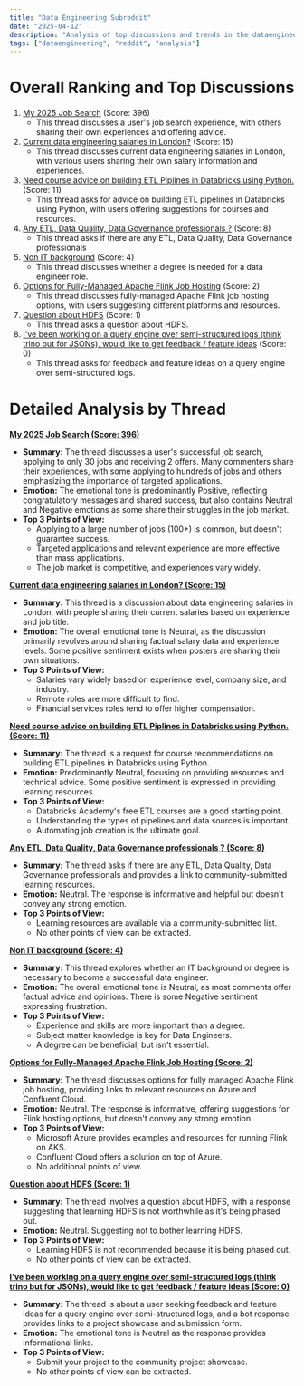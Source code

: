 ```yaml
---
title: "Data Engineering Subreddit"
date: "2025-04-12"
description: "Analysis of top discussions and trends in the dataengineering subreddit"
tags: ["dataengineering", "reddit", "analysis"]
---
```


# Overall Ranking and Top Discussions
1.  [My 2025 Job Search](https://i.redd.it/n2653y9vs9ue1.png) (Score: 396)
    * This thread discusses a user's job search experience, with others sharing their own experiences and offering advice.
2.  [Current data engineering salaries in London?](https://www.reddit.com/r/dataengineering/comments/1jx3e2c/current_data_engineering_salaries_in_london/) (Score: 15)
    * This thread discusses current data engineering salaries in London, with various users sharing their own salary information and experiences.
3.  [Need course advice on building ETL Piplines in Databricks using Python.](https://www.reddit.com/r/dataengineering/comments/1jxasop/need_course_advice_on_building_etl_piplines_in/) (Score: 11)
    * This thread asks for advice on building ETL pipelines in Databricks using Python, with users offering suggestions for courses and resources.
4.  [Any ETL, Data Quality, Data Governance professionals ?](https://www.reddit.com/r/dataengineering/comments/1jxffmp/any_etl_data_quality_data_governance_professionals/) (Score: 8)
    * This thread asks if there are any ETL, Data Quality, Data Governance professionals
5.  [Non IT background](https://www.reddit.com/r/dataengineering/comments/1jxhtte/non_it_background/) (Score: 4)
    * This thread discusses whether a degree is needed for a data engineer role.
6.  [Options for Fully-Managed Apache Flink Job Hosting](https://www.reddit.com/r/dataengineering/comments/1jx11ht/options_for_fullymanaged_apache_flink_job_hosting/) (Score: 2)
    * This thread discusses fully-managed Apache Flink job hosting options, with users suggesting different platforms and resources.
7.  [Question about HDFS](https://www.reddit.com/r/dataengineering/comments/1jxp3m5/question_about_hdfs/) (Score: 1)
    * This thread asks a question about HDFS.
8.  [I've been working on a query engine over semi-structured logs (think trino but for JSONs), would like to get feedback / feature ideas](https://www.reddit.com/r/dataengineering/comments/1jxlz1d/ive_been_working_on_a_query_engine_over/) (Score: 0)
    * This thread asks for feedback and feature ideas on a query engine over semi-structured logs.

# Detailed Analysis by Thread
**[ My 2025 Job Search (Score: 396)](https://i.redd.it/n2653y9vs9ue1.png)**
*  **Summary:** The thread discusses a user's successful job search, applying to only 30 jobs and receiving 2 offers. Many commenters share their experiences, with some applying to hundreds of jobs and others emphasizing the importance of targeted applications.
*  **Emotion:** The emotional tone is predominantly Positive, reflecting congratulatory messages and shared success, but also contains Neutral and Negative emotions as some share their struggles in the job market.
*  **Top 3 Points of View:**
    *   Applying to a large number of jobs (100+) is common, but doesn't guarantee success.
    *   Targeted applications and relevant experience are more effective than mass applications.
    *   The job market is competitive, and experiences vary widely.

**[ Current data engineering salaries in London? (Score: 15)](https://www.reddit.com/r/dataengineering/comments/1jx3e2c/current_data_engineering_salaries_in_london/)**
*  **Summary:** This thread is a discussion about data engineering salaries in London, with people sharing their current salaries based on experience and job title.
*  **Emotion:** The overall emotional tone is Neutral, as the discussion primarily revolves around sharing factual salary data and experience levels. Some positive sentiment exists when posters are sharing their own situations.
*  **Top 3 Points of View:**
    *   Salaries vary widely based on experience level, company size, and industry.
    *   Remote roles are more difficult to find.
    *   Financial services roles tend to offer higher compensation.

**[ Need course advice on building ETL Piplines in Databricks using Python. (Score: 11)](https://www.reddit.com/r/dataengineering/comments/1jxasop/need_course_advice_on_building_etl_piplines_in/)**
*  **Summary:** The thread is a request for course recommendations on building ETL pipelines in Databricks using Python.
*  **Emotion:** Predominantly Neutral, focusing on providing resources and technical advice. Some positive sentiment is expressed in providing learning resources.
*  **Top 3 Points of View:**
    *   Databricks Academy's free ETL courses are a good starting point.
    *   Understanding the types of pipelines and data sources is important.
    *   Automating job creation is the ultimate goal.

**[ Any ETL, Data Quality, Data Governance professionals ? (Score: 8)](https://www.reddit.com/r/dataengineering/comments/1jxffmp/any_etl_data_quality_data_governance_professionals/)**
*  **Summary:** The thread asks if there are any ETL, Data Quality, Data Governance professionals and provides a link to community-submitted learning resources.
*  **Emotion:** Neutral. The response is informative and helpful but doesn't convey any strong emotion.
*  **Top 3 Points of View:**
    *   Learning resources are available via a community-submitted list.
    *   No other points of view can be extracted.

**[ Non IT background (Score: 4)](https://www.reddit.com/r/dataengineering/comments/1jxhtte/non_it_background/)**
*  **Summary:** This thread explores whether an IT background or degree is necessary to become a successful data engineer.
*  **Emotion:** The overall emotional tone is Neutral, as most comments offer factual advice and opinions. There is some Negative sentiment expressing frustration.
*  **Top 3 Points of View:**
    *   Experience and skills are more important than a degree.
    *   Subject matter knowledge is key for Data Engineers.
    *   A degree can be beneficial, but isn't essential.

**[ Options for Fully-Managed Apache Flink Job Hosting (Score: 2)](https://www.reddit.com/r/dataengineering/comments/1jx11ht/options_for_fullymanaged_apache_flink_job_hosting/)**
*  **Summary:** The thread discusses options for fully managed Apache Flink job hosting, providing links to relevant resources on Azure and Confluent Cloud.
*  **Emotion:** Neutral. The response is informative, offering suggestions for Flink hosting options, but doesn't convey any strong emotion.
*  **Top 3 Points of View:**
    *   Microsoft Azure provides examples and resources for running Flink on AKS.
    *   Confluent Cloud offers a solution on top of Azure.
    *   No additional points of view.

**[ Question about HDFS (Score: 1)](https://www.reddit.com/r/dataengineering/comments/1jxp3m5/question_about_hdfs/)**
*  **Summary:** The thread involves a question about HDFS, with a response suggesting that learning HDFS is not worthwhile as it's being phased out.
*  **Emotion:** Neutral. Suggesting not to bother learning HDFS.
*  **Top 3 Points of View:**
    *   Learning HDFS is not recommended because it is being phased out.
    *   No other points of view can be extracted.

**[ I've been working on a query engine over semi-structured logs (think trino but for JSONs), would like to get feedback / feature ideas (Score: 0)](https://www.reddit.com/r/dataengineering/comments/1jxlz1d/ive_been_working_on_a_query_engine_over/)**
*  **Summary:** The thread is about a user seeking feedback and feature ideas for a query engine over semi-structured logs, and a bot response provides links to a project showcase and submission form.
*  **Emotion:** The emotional tone is Neutral as the response provides informational links.
*  **Top 3 Points of View:**
    *   Submit your project to the community project showcase.
    *   No other points of view can be extracted.
